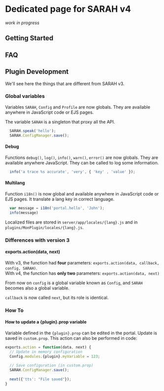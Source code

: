 # Dedicated page for SARAH v4

_work in progress_

## Getting Started

## FAQ

## Plugin Development

We'll see here the things that are different from SARAH v3.

### Global variables

Variables `SARAH`, `Config` and `Profile` are now globals. They are available anywhere in JavaScript code or EJS pages. 

The variable `SARAH` is a singleton that proxy all the API.
```javascript
  SARAH.speak('hello');
  SARAH.ConfigManager.save();
```
#### Debug

Functions `debug()`, `log()`, `info()`, `warn()`, `error()` are now globals.  They are available anywhere JavaScript. They can be called to log some information.

```javascript
  info('a trace %s accurate', 'very', { 'key' , 'value' });
```

#### Multilang

Function `i18n()` is now global and available anywhere in JavaScript code or EJS pages. It translate a lang key in correct language.

```javascript
  var message = i18n('portal.hello', 'John');
  info(message)
```

Localized files are stored in `server/app/locales/{lang}.js` and in `plugins/MonPlugin/locales/{lang}.js`.



### Differences with version 3

#### exports.action(data, next)

With v3, the function had **four** parameters: `exports.action(data, callback, config, SARAH)`.  
With v4, the function has **only two** parameters: `exports.action(data, next)`

From now on `config` is a global variable known as `Config`, and `SARAH` becomes also a global variable.

`callback` is now called `next`, but its role is identical.

### How To

#### How to update a {plugin}.prop variable

Variable defined in the `{plugin}.prop` can be edited in the portal. Update is saved in `custom.prop`. This action can also be performed in code:

```javascript
exports.action = function(data, next) {
  // Update in memory configuration
  Config.modules.{plugin}.myVariable = 123;
  
  // Save configuration (in custom.prop)
  SARAH.ConfigManager.save();
  
  next({'tts': "File saved"});
}
```
